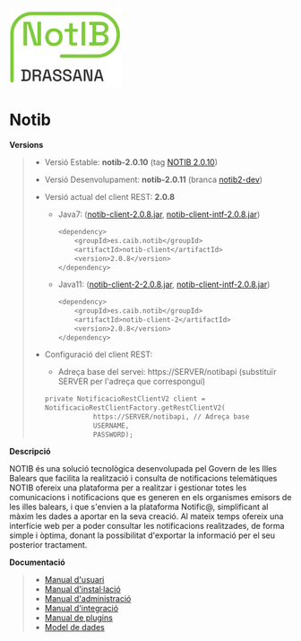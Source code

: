 ![Logo notib](https://github.com/GovernIB/notib/raw/master/assets/logo_notib.png) 
# Notib

**Versions**
> - Versió Estable: __notib-2.0.10__ (tag [NOTIB 2.0.10](https://github.com/GovernIB/notib/releases/tag/v2.0.10))
> - Versió Desenvolupament: __notib-2.0.11__ (branca [notib2-dev](https://github.com/GovernIB/notib/tree/notib2-dev))  
>  
> - Versió actual del client REST: __2.0.8__
>   - Java7: ([notib-client-2.0.8.jar](https://github.com/GovernIB/maven/raw/gh-pages/maven/es/caib/notib/notib-client/2.0.8/notib-client-2.0.8.jar), [notib-client-intf-2.0.8.jar](https://github.com/GovernIB/maven/raw/gh-pages/maven/es/caib/notib/notib-client-intf/2.0.8/notib-client-intf-2.0.8.jar))  
>     ```
>     <dependency>  
>         <groupId>es.caib.notib</groupId>  
>         <artifactId>notib-client</artifactId>  
>         <version>2.0.8</version>  
>     </dependency>
>     ```
>   - Java11: ([notib-client-2-2.0.8.jar](https://github.com/GovernIB/maven/raw/gh-pages/maven/es/caib/notib/notib-client-2/2.0.8/notib-client-2-2.0.8.jar), [notib-client-intf-2.0.8.jar](https://github.com/GovernIB/maven/raw/gh-pages/maven/es/caib/notib/notib-client-intf/2.0.8/notib-client-intf-2.0.8.jar))  
>  
>     ```
>     <dependency>  
>         <groupId>es.caib.notib</groupId>  
>         <artifactId>notib-client-2</artifactId>  
>         <version>2.0.8</version>  
>     </dependency>
>     ```
> - Configuració del client REST:
>   - Adreça base del servei: https://SERVER/notibapi (substituïr SERVER per l'adreça que correspongui)
>    ```
>    private NotificacioRestClientV2 client = NotificacioRestClientFactory.getRestClientV2(
>                https://SERVER/notibapi, // Adreça base
>                USERNAME,
>                PASSWORD);
>    ```


**Descripció**

NOTIB és una solució tecnològica desenvolupada pel Govern de les Illes Balears que facilita la realització i consulta de notificacions telemàtiques
NOTIB ofereix una plataforma  per a realitzar i gestionar totes les comunicacions i notificacions que es generen en els organismes emisors de les illes balears, i que s'envien a la plataforma Notific@, simplificant al màxim les dades a aportar en la seva creació. Al mateix temps ofereix una interfície web per a poder consultar les notificacions realitzades, de forma simple i òptima, donant la possibilitat d'exportar la informació per el seu posterior tractament.

**Documentació**

>- [Manual d'usuari](https://github.com/GovernIB/notib/raw/notib-2.0/doc/pdf/NOTIB_usuari.pdf)
>- [Manual d'instal·lació](https://github.com/GovernIB/notib/raw/notib-2.0/doc/pdf/NOTIB_instalacio.pdf)
>- [Manual d'administració](https://github.com/GovernIB/notib/raw/notib-2.0/doc/pdf/NOTIB_administracio.pdf)
>- [Manual d'integració](https://github.com/GovernIB/notib/raw/notib-2.0/doc/pdf/NOTIB_integracio.pdf)
>- [Manual de plugins](https://github.com/GovernIB/notib/raw/notib-2.0/doc/pdf/NOTIB_plugins.pdf)
>- [Model de dades](https://github.com/GovernIB/notib/raw/notib-2.0/doc/pdf/NOTIB_model_dades.pdf)
